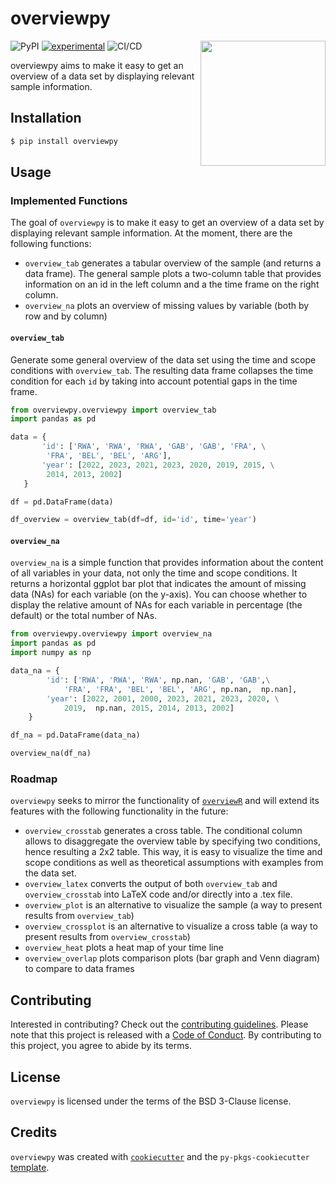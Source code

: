 # overviewpy 


![PyPI](https://img.shields.io/pypi/v/overviewpy) [![experimental](http://badges.github.io/stability-badges/dist/experimental.svg)](http://github.com/badges/stability-badges)
![CI/CD](https://github.com/cosimameyer/overviewpy/actions/workflows/ci-cd.yml/badge.svg) <img src='https://raw.githubusercontent.com/cosimameyer/overviewpy/main/docs/img/overviewpy.png' align="right" width="200px" />

overviewpy aims to make it easy to get an overview of a data set by displaying relevant sample information. 

## Installation

```bash
$ pip install overviewpy
```

## Usage

### Implemented Functions
The goal of `overviewpy` is to make it easy to get an overview of a data set by displaying relevant sample information. At the moment, there are the following functions:

-   `overview_tab` generates a tabular overview of the sample (and returns a data frame). The general sample plots a two-column table that provides information on an id in the left column and a the time frame on the right column.
-   `overview_na` plots an overview of missing values by variable (both by row and by column)


#### `overview_tab`

Generate some general overview of the data set using the time and scope
conditions with `overview_tab`. The resulting data frame collapses the time condition for each `id` by
taking into account potential gaps in the time frame.

```python
from overviewpy.overviewpy import overview_tab
import pandas as pd

data = {
       'id': ['RWA', 'RWA', 'RWA', 'GAB', 'GAB', 'FRA', \
        'FRA', 'BEL', 'BEL', 'ARG'],
       'year': [2022, 2023, 2021, 2023, 2020, 2019, 2015, \
        2014, 2013, 2002]
   }

df = pd.DataFrame(data)

df_overview = overview_tab(df=df, id='id', time='year')
```

#### `overview_na`

`overview_na` is a simple function that provides information about the
content of all variables in your data, not only the time and scope
conditions. It returns a horizontal ggplot bar plot that indicates the
amount of missing data (NAs) for each variable (on the y-axis). You can
choose whether to display the relative amount of NAs for each variable
in percentage (the default) or the total number of NAs.

```python
from overviewpy.overviewpy import overview_na
import pandas as pd
import numpy as np

data_na = {
        'id': ['RWA', 'RWA', 'RWA', np.nan, 'GAB', 'GAB',\
            'FRA', 'FRA', 'BEL', 'BEL', 'ARG', np.nan,  np.nan],
        'year': [2022, 2001, 2000, 2023, 2021, 2023, 2020, \
            2019,  np.nan, 2015, 2014, 2013, 2002]
    }

df_na = pd.DataFrame(data_na)

overview_na(df_na)

```

### Roadmap
`overviewpy` seeks to mirror the functionality of [`overviewR`](https://github.com/cosimameyer/overviewR) and will extend its features with the following functionality in the future:

-   `overview_crosstab` generates a cross table. The conditional column allows to disaggregate the overview table by specifying two conditions, hence resulting a 2x2 table. This way, it is easy to visualize the time and scope conditions as well as theoretical assumptions with examples from the data set.
-   `overview_latex` converts the output of both `overview_tab` and `overview_crosstab` into LaTeX code and/or directly into a .tex file.
-   `overview_plot` is an alternative to visualize the sample (a way to present results from `overview_tab`)
-   `overview_crossplot` is an alternative to visualize a cross table (a way to present results from `overview_crosstab`)
-   `overview_heat` plots a heat map of your time line
-   `overview_overlap` plots comparison plots (bar graph and Venn diagram) to compare to data frames

## Contributing

Interested in contributing? Check out the [contributing guidelines](/CONTRIBUTING.md). Please note that this project is released with a [Code of Conduct](/CONDUCT.md). By contributing to this project, you agree to abide by its terms.

## License

`overviewpy` is licensed under the terms of the BSD 3-Clause license.

## Credits

`overviewpy` was created with [`cookiecutter`](https://cookiecutter.readthedocs.io/en/latest/) and the `py-pkgs-cookiecutter` [template](https://github.com/py-pkgs/py-pkgs-cookiecutter).
